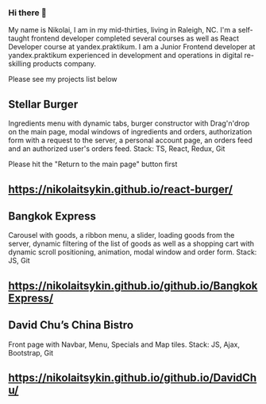 ### Hi there 👋

My name is Nikolai, I am in my mid-thirties, living in Raleigh, NC. I'm a self-taught frontend developer completed several courses as well as React Developer course at yandex.praktikum. I am a Junior Frontend developer at yandex.praktikum experienced in development and operations in digital re-skilling products company.


Please see my projects list below

## Stellar Burger 
Ingredients menu with dynamic tabs, burger constructor with Drag'n'drop on the main page, modal windows of ingredients and orders, authorization form with a request to the server, a personal account page, an orders feed and an authorized user's orders feed. Stack: TS, React, Redux, Git

Please hit the "Return to the main page" button first
## https://nikolaitsykin.github.io/react-burger/

## Bangkok Express 
Carousel with goods, a ribbon  menu, a slider, loading goods from the server, dynamic filtering of the list of goods as well as a shopping cart with dynamic scroll positioning, animation, modal window and order form. Stack: JS, Git
## https://nikolaitsykin.github.io/github.io/BangkokExpress/

## David Chu’s China Bistro 
Front page with Navbar,  Menu, Specials and Map tiles. Stack: JS, Ajax, Bootstrap, Git
## https://nikolaitsykin.github.io/github.io/DavidChu/

